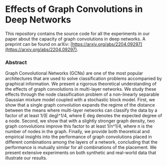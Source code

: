 # Effects of Graph Convolutions in Deep Networks
This repository contains the source code for all the experiments in our paper about the capacity of graph convolutions in deep networks.
A preprint can be found on arXiv: [https://arxiv.org/abs/2204.09297](https://arxiv.org/abs/2204.09297).

### Abstract
Graph Convolutional Networks (GCNs) are one of the most popular architectures that are used to solve classification problems accompanied by graphical information. We present a rigorous theoretical understanding of the effects of graph convolutions in multi-layer networks. We study these effects through the node classification problem of a non-linearly separable Gaussian mixture model coupled with a stochastic block model. First, we show that a single graph convolution expands the regime of the distance between the means where multi-layer networks can classify the data by a factor of at least 1/(E deg)^1/4, where E deg denotes the expected degree of a node. Second, we show that with a slightly stronger graph density, two graph convolutions improve this factor to at least 1/n^1/4, where n is the number of nodes in the graph. Finally, we provide both theoretical and empirical insights into the performance of graph convolutions placed in different combinations among the layers of a network, concluding that the performance is mutually similar for all combinations of the placement. We present extensive experiments on both synthetic and real-world data that illustrate our results.